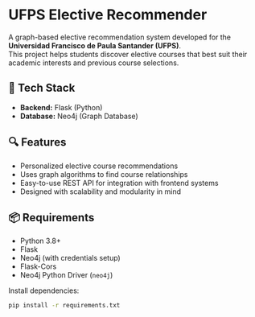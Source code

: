 # UFPS Elective Recommender

A graph-based elective recommendation system developed for the **Universidad Francisco de Paula Santander (UFPS)**.  
This project helps students discover elective courses that best suit their academic interests and previous course selections.

## 🚀 Tech Stack

- **Backend:** Flask (Python)
- **Database:** Neo4j (Graph Database)

## 🔍 Features

- Personalized elective course recommendations
- Uses graph algorithms to find course relationships
- Easy-to-use REST API for integration with frontend systems
- Designed with scalability and modularity in mind

## 📦 Requirements

- Python 3.8+
- Flask
- Neo4j (with credentials setup)
- Flask-Cors
- Neo4j Python Driver (`neo4j`)

Install dependencies:

```bash
pip install -r requirements.txt
```
